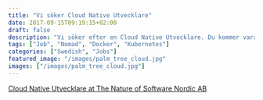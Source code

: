 ```yaml
---
title: "Vi söker Cloud Native Utvecklare"
date: 2017-09-15T09:19:15+02:00
draft: false
description: "Vi söker efter en Cloud Native Utvecklare. Du kommer vara medlem i vårt team som utvecklar killer apps för våra kunder."
tags: ["Job", "Nomad", "Docker", "Kubernetes"]
categories: ["Swedish", "Jobs"]
featured_image: "/images/palm_tree_cloud.jpg"
images: ["/images/palm_tree_cloud.jpg"]
---
```



<div class="LI-entity-badge" data-version="v2" data-locale="sv_SE" data-entity="jserp" data-theme="light" data-type="simple" data-size="medium" data-key-companyname="The Nature of Software Nordic AB" data-key-title="Cloud Native Utvecklare"><a class="LI-simple-link" href="https://www.linkedin.com/jobs/the-nature-of-software-nordic-ab-cloud-native-utvecklare-jobs">Cloud Native Utvecklare at The Nature of Software Nordic AB</a></div>